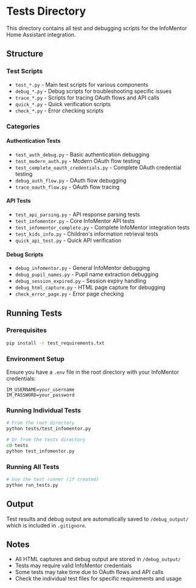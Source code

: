 # Tests Directory

This directory contains all test and debugging scripts for the InfoMentor Home Assistant integration.

## Structure

### Test Scripts
- `test_*.py` - Main test scripts for various components
- `debug_*.py` - Debug scripts for troubleshooting specific issues
- `trace_*.py` - Scripts for tracing OAuth flows and API calls
- `quick_*.py` - Quick verification scripts
- `check_*.py` - Error checking scripts

### Categories

#### Authentication Tests
- `test_auth_debug.py` - Basic authentication debugging
- `test_modern_auth.py` - Modern OAuth flow testing
- `test_complete_oauth_credentials.py` - Complete OAuth credential testing
- `debug_auth_flow.py` - OAuth flow debugging
- `trace_oauth_flow.py` - OAuth flow tracing

#### API Tests
- `test_api_parsing.py` - API response parsing tests
- `test_infomentor.py` - Core InfoMentor API tests
- `test_infomentor_complete.py` - Complete InfoMentor integration tests
- `test_kids_info.py` - Children's information retrieval tests
- `quick_api_test.py` - Quick API verification

#### Debug Scripts
- `debug_infomentor.py` - General InfoMentor debugging
- `debug_pupil_names.py` - Pupil name extraction debugging
- `debug_session_expired.py` - Session expiry handling
- `debug_html_capture.py` - HTML page capture for debugging
- `check_error_page.py` - Error page checking

## Running Tests

### Prerequisites
```bash
pip install -r test_requirements.txt
```

### Environment Setup
Ensure you have a `.env` file in the root directory with your InfoMentor credentials:
```
IM_USERNAME=your_username
IM_PASSWORD=your_password
```

### Running Individual Tests
```bash
# From the root directory
python tests/test_infomentor.py

# Or from the tests directory
cd tests
python test_infomentor.py
```

### Running All Tests
```bash
# Use the test runner (if created)
python run_tests.py
```

## Output

Test results and debug output are automatically saved to `/debug_output/` which is included in `.gitignore`.

## Notes

- All HTML captures and debug output are stored in `/debug_output/`
- Tests may require valid InfoMentor credentials
- Some tests may take time due to OAuth flows and API calls
- Check the individual test files for specific requirements and usage 